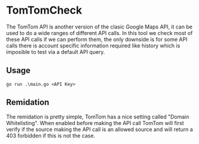 # TomTomCheck
The TomTom API is another version of the clasic Google Maps API, it can be used to do a wide ranges of different API calls. In this tool we check most of these API calls if we can perform them, the only downside is for some API calls there is account specific information required like history which is imposible to test via a default API query.

## Usage
```
go run .\main.go <API Key>
```
## Remidation
The remidation is pretty simple, TomTom has a nice setting called "Domain Whitelisting". When enabled before making the API call TomTom will first verify if the source making the API call is an allowed source and will return a 403 forbidden if this is not the case.


